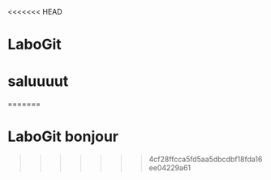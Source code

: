 <<<<<<< HEAD
# LaboGit
# saluuuut
=======
# LaboGit bonjour

>>>>>>> 4cf28ffcca5fd5aa5dbcdbf18fda16ee04229a61
